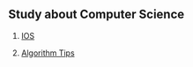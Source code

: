 ## Study about Computer Science

1. [IOS](https://github.com/jieunpark247/jieunAlgo/tree/master/Study_All/ios)


2. [Algorithm Tips](https://github.com/jieunpark247/jieunAlgo/tree/master/Study_All/Algo_tips)
